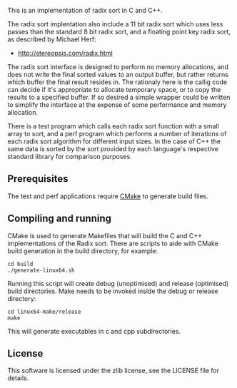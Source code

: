 This is an implementation of radix sort in C and C++.

The radix sort implentation also include a 11 bit radix sort which uses less
passes than the standard 8 bit radix sort, and a floating point key radix sort,
as described by Michael Herf:

 * http://stereopsis.com/radix.html

The radix sort interface is designed to perform no memory allocations, and does
not write the final sorted values to an output buffer, but rather returns which
buffer the final result resides in. The rationaly here is the callig code can
decide if it's appropriate to allocate temporary space, or to copy the results
to a specified buffer. If so desired a simple wrapper could be written to
simplify the interface at the expense of some performance and memory
allocation.

There is a test program which calls each radix sort function with a small
array to sort, and a perf program which performs a number of iterations
of each radix sort algorithm for different input sizes. In the case of C++
the same data is sorted by the sort provided by each language's respective
standard library for comparison purposes.

## Prerequisites

The test and perf applications require [CMake](http://www.cmake.org) to
generate build files.

## Compiling and running

CMake is used to generate Makefiles that will build the C and C++
implementations of the Radix sort. There are scripts to aide with CMake
build generation in the build directory, for example:

~~~
cd build
./generate-linux64.sh
~~~

Running this script will create debug (unoptimised) and release (optimised)
build directories. Make needs to be invoked inside the debug or release
directory:

~~~
cd linux64-make/release
make
~~~

This will generate executables in c and cpp subdirectories.

## License

This software is licensed under the zlib license, see the LICENSE file for
details.
